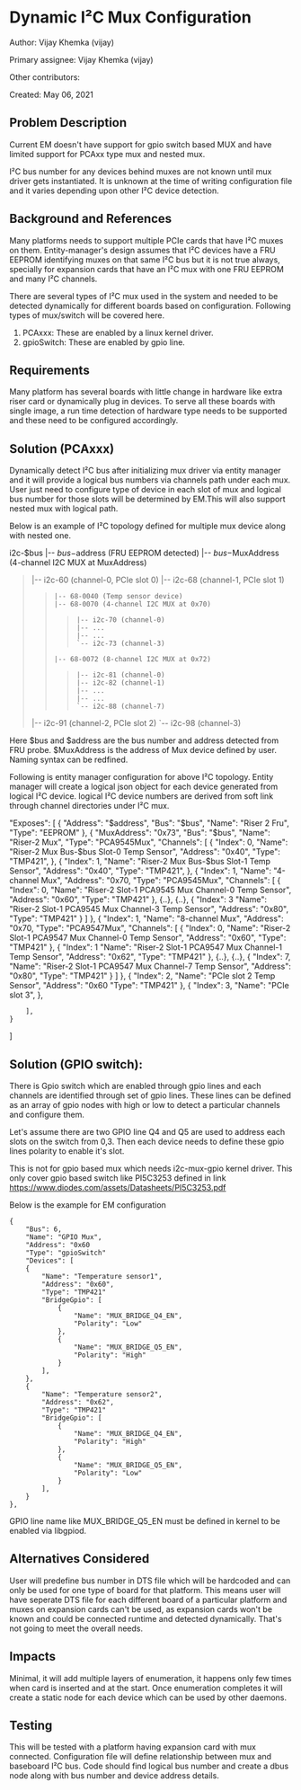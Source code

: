# Dynamic I²C Mux Configuration

Author: Vijay Khemka (vijay)

Primary assignee: Vijay Khemka (vijay)

Other contributors:

Created: May 06, 2021

## Problem Description
Current EM doesn't have support for gpio switch based MUX and have limited
support for PCAxx type mux and nested mux.

I²C bus number for any devices behind muxes are not known until mux driver gets
instantiated. It is unknown at the time of writing configuration file and it
varies depending upon other I²C device detection.

## Background and References
Many platforms needs to support multiple PCIe cards that have I²C muxes on
them. Entity-manager's design assumes that I²C devices have a FRU EEPROM
identifying muxes on that same I²C bus but it is not true always, specially
for expansion cards that have an I²C mux with one FRU EEPROM and many I²C
channels.

There are several types of I²C mux used in the system and needed to be detected
dynamically for different boards based on configuration. Following types of
mux/switch will be covered here.
1. PCAxxx: These are enabled by a linux kernel driver.
2. gpioSwitch: These are enabled by gpio line.

## Requirements
Many platform has several boards with little change in hardware like extra
riser card or dynamically plug in devices. To serve all these boards with
single image, a run time detection of hardware type needs to be supported
and these need to be configured accordingly.

## Solution (PCAxxx)
Dynamically detect I²C bus after initializing mux driver via entity manager
and it will provide a logical bus numbers via channels path under each mux. User
just need to configure type of device in each slot of mux and logical bus number
for those slots will be determined by EM.This will also support nested mux with
logical path.

Below is an example of I²C topology defined for multiple mux device along with
nested one.

i2c-$bus
|-- $bus-$address (FRU EEPROM detected)
|-- $bus-$MuxAddress (4-channel I2C MUX at MuxAddress)
>    |-- i2c-60 (channel-0, PCIe slot 0)
>    |-- i2c-68 (channel-1, PCIe slot 1)
>>     |-- 68-0040 (Temp sensor device)
>>     |-- 68-0070 (4-channel I2C MUX at 0x70)
>>>     |-- i2c-70 (channel-0)
>>>     |-- ...
>>>     |-- ...
>>>     `-- i2c-73 (channel-3)
>>     |-- 68-0072 (8-channel I2C MUX at 0x72)
>>>     |-- i2c-81 (channel-0)
>>>     |-- i2c-82 (channel-1)
>>>     |-- ...
>>>     |-- ...
>>>     `-- i2c-88 (channel-7)
>    |-- i2c-91 (channel-2, PCIe slot 2)
>    `-- i2c-98 (channel-3)

Here $bus and $address are the bus number and address detected from FRU probe.
$MuxAddress is the address of Mux device defined by user. Naming syntax can
be redfined.

Following is entity manager configuration for above I²C topology. Entity manager
will create a logical json object for each device generated from logical I²C
device. logical I²C device numbers are derived from soft link through channel
directories under I²C mux.

"Exposes": [
    {
        "Address": "$address",
        "Bus": "$bus",
        "Name": "Riser 2 Fru",
        "Type": "EEPROM"
    },
    {
        "MuxAddress": "0x73",
        "Bus": "$bus",
        "Name": "Riser-2 Mux",
        "Type": "PCA9545Mux",
        "Channels": [
        {
            "Index": 0,
            "Name": "Riser-2 Mux Bus-$bus Slot-0 Temp Sensor",
            "Address": "0x40",
            "Type": "TMP421",
        },
        {
            "Index": 1,
            "Name": "Riser-2 Mux Bus-$bus Slot-1 Temp Sensor",
            "Address": "0x40",
            "Type": "TMP421",
        },
        {
            "Index": 1,
            "Name": "4-channel Mux",
            "Address": "0x70,
            "Type": "PCA9545Mux",
            "Channels": [
            {
                "Index": 0,
                "Name": "Riser-2 Slot-1 PCA9545 Mux Channel-0 Temp Sensor",
                "Address": "0x60",
                "Type": "TMP421"
            },
            {..},
            {..},
            {
                "Index": 3
                "Name": "Riser-2 Slot-1 PCA9545 Mux Channel-3 Temp Sensor",
                "Address": "0x80",
                "Type": "TMP421"
            }
            ]
        },
        {
            "Index": 1,
            "Name": "8-channel Mux",
            "Address": "0x70,
            "Type": "PCA9547Mux",
            "Channels": [
            {
                "Index": 0,
                "Name": "Riser-2 Slot-1 PCA9547 Mux Channel-0 Temp Sensor",
                "Address": "0x60",
                "Type": "TMP421"
            },
            {
                "Index": 1
                "Name": "Riser-2 Slot-1 PCA9547 Mux Channel-1 Temp Sensor",
                "Address": "0x62",
                "Type": "TMP421"
            },
            {..},
            {..},
            {
                "Index": 7,
                "Name": "Riser-2 Slot-1 PCA9547 Mux Channel-7 Temp Sensor",
                "Address": "0x80",
                "Type": "TMP421"
            }
            ]
        },
        {
            "Index": 2,
            "Name": "PCIe slot 2 Temp Sensor",
            "Address": "0x60
            "Type": "TMP421"
        },
        {
            "Index": 3,
            "Name": "PCIe slot 3",
        },

        ],
    }
]

## Solution (GPIO switch):
There is Gpio switch which are enabled through gpio lines and each channels are
identified through set of gpio lines. These lines can be defined as an array of
gpio nodes with high or low to detect a particular channels and configure them.

Let's assume there are two GPIO line Q4 and Q5 are used to address each slots on
the switch from 0,3. Then each device needs to define these gpio lines polarity
to enable it's slot.

This is not for gpio based mux which needs i2c-mux-gpio kernel driver. This
only cover gpio based switch like PI5C3253 defined in link
https://www.diodes.com/assets/Datasheets/PI5C3253.pdf

Below is the example for EM configuration

    {
        "Bus": 6,
        "Name": "GPIO Mux",
        "Address": "0x60
        "Type": "gpioSwitch"
        "Devices": [
        {
            "Name": "Temperature sensor1",
            "Address": "0x60",
            "Type": "TMP421"
            "BridgeGpio": [
                {
                    "Name": "MUX_BRIDGE_Q4_EN",
                    "Polarity": "Low"
                },
                {
                    "Name": "MUX_BRIDGE_Q5_EN",
                    "Polarity": "High"
                }
            ],
        },
        {
            "Name": "Temperature sensor2",
            "Address": "0x62",
            "Type": "TMP421"
            "BridgeGpio": [
                {
                    "Name": "MUX_BRIDGE_Q4_EN",
                    "Polarity": "High"
                },
                {
                    "Name": "MUX_BRIDGE_Q5_EN",
                    "Polarity": "Low"
                }
            ],
        }
    },

GPIO line name like MUX_BRIDGE_Q5_EN must be defined in kernel to be enabled
via libgpiod.

## Alternatives Considered
User will predefine bus number in DTS file which will be hardcoded and can
only be used for one type of board for that platform. This means user will have
seperate DTS file for each different board of a particular platform and muxes
on expansion cards can't be used, as expansion cards won't be known and could
be connected runtime and detected dynamically. That's not going to meet the
overall needs.

## Impacts
Minimal, it will add multiple layers of enumeration, it happens only few times
when card is inserted and at the start. Once enumeration completes it will
create a static node for each device which can be used by other daemons.

## Testing
This will be tested with a platform having expansion card with mux connected.
Configuration file will define relationship between mux and baseboard I²C bus.
Code should find logical bus number and create a dbus node along with bus number
and device address details.
